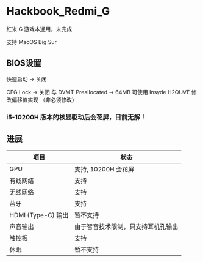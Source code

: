 # Hackbook_Redmi_G

红米 G 游戏本通用，未完成

支持 MacOS Big Sur

## BIOS设置

快速启动 -> 关闭

CFG Lock -> 关闭 与 DVMT-Preallocated -> 64MB 可使用 Insyde H2OUVE 修改偏移值实现 （非必须修改）

### i5-10200H 版本的核显驱动后会花屏，目前无解！

## 进展

| 项目 | 状态 |
| ---- | ---- |
| GPU | 支持, 10200H 会花屏 |
| 有线网络 | 支持 |
| 无线网络 | 支持 |
| 蓝牙 | 支持 |
| HDMI (Type-C) 输出 | 暂不支持 |
| 声音输出 | 由于智音技术限制，只支持耳机孔输出 |
| 触控板 | 支持 |
| 休眠 | 暂不支持 |

